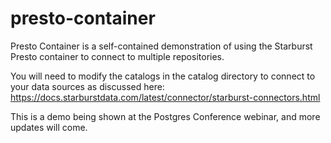 # presto-container
 
Presto Container is a self-contained demonstration of using the Starburst Presto container to connect to multiple repositories.

You will need to modify the catalogs in the catalog directory to connect to your data sources as discussed here: https://docs.starburstdata.com/latest/connector/starburst-connectors.html

This is a demo being shown at the Postgres Conference webinar, and more updates will come.
